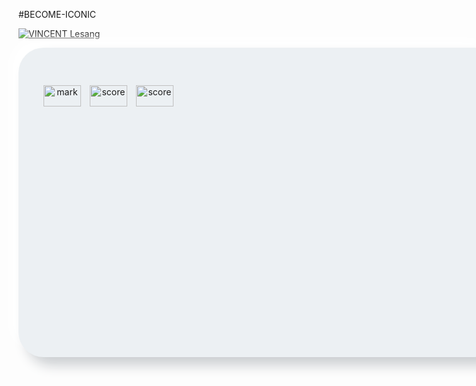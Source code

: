 #BECOME-ICONIC

<a href="https://drive.google.com/drive/folders/1SCPLuuEhJSFEz5O7PWe5rrMD9rRf8KfZ"> <img src="https://github.com/vincentlesang/vincentlesang.github.io/blob/master/logosubs.png" alt="VINCENT Lesang"> </a>

<div style="display: inline-block; justify-content: center;">

<div style="width:700px; height: 400px; padding: 60px 35px 35px;
            border-radius: 40px; 
            background: #ecf0f3;
            box-shadow: 13px 13px 20px #cbced1,
            -13px -13px 20px #ffffff"
            title="hold" alt="hold" width="60" height="34">  
<img style="display: inline; margin: 0 5px; justify-content: center; text-align: center;" title="mark" src="https://github.com/vincentlesang/vincentlesang.github.io/blob/master/logosubs.png" alt="mark" width="60" height="34"> 
<img style="display: inline; margin: 0 5px; justify-content: center; text-align: center;" title="score" src="https://github.com/vincentlesang/vincentlesang.github.io/blob/master/logosubs.png" alt="score" width="60" height="34"> 
<img style="display: inline; margin: 0 5px; justify-content: center; text-align: center;" title="score" src="https://github.com/vincentlesang/vincentlesang.github.io/blob/master/logosubs.png" alt="score" width="60" height="34"> 

</div>
</div> 



